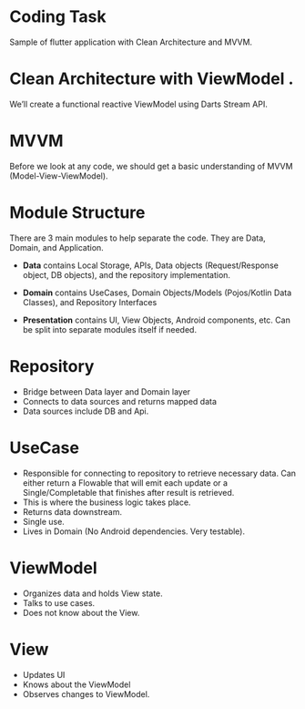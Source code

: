 # Coding Task
Sample of flutter application with Clean Architecture and MVVM.

#  Clean Architecture with ViewModel .
We’ll create a functional reactive ViewModel using Darts Stream API.

# MVVM
Before we look at any code, we should get a basic understanding of MVVM (Model-View-ViewModel).

# Module Structure
There are 3 main modules to help separate the code. They are Data, Domain, and Application.

- **Data** contains Local Storage, APIs, Data objects (Request/Response object, DB objects), and the repository implementation.

- **Domain** contains UseCases, Domain Objects/Models (Pojos/Kotlin Data Classes), and Repository Interfaces

- **Presentation** contains UI, View Objects, Android components, etc. Can be split into separate modules itself if needed.

# Repository
- Bridge between Data layer and Domain layer
- Connects to data sources and returns mapped data
- Data sources include DB and Api.

# UseCase
- Responsible for connecting to repository to retrieve necessary data. Can either return a Flowable that will emit each update or a Single/Completable that finishes after result is retrieved.
- This is where the business logic takes place.
- Returns data downstream.
- Single use.
- Lives in Domain (No Android dependencies. Very testable).

# ViewModel
- Organizes data and holds View state.
- Talks to use cases.
- Does not know about the View.

# View
- Updates UI
- Knows about the ViewModel
- Observes changes to ViewModel.



